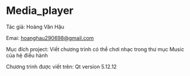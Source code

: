 # Media_player
Tác giả: Hoàng Văn Hậu

Emai: hoanghau290698@gmail.com

Mục đích project: 
	Viết chương trình có thể chơi nhạc trong 
	thư mục Music của hệ điều hành  

Chương trình được viết trên:
	Qt version 5.12.12
